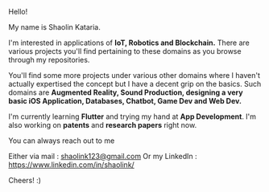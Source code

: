 Hello!

My name is Shaolin Kataria. 

I'm interested in applications of <b>IoT, Robotics and Blockchain.</b> 
There are various projects you'll find pertaining to these domains as you browse through my repositories. 

You'll find some more projects under various other domains where I haven't actually expertised the concept but I have a decent grip on the basics.
Such domains are <b>Augmented Reality, Sound Production, designing a very basic iOS Application, Databases, Chatbot, Game Dev and Web Dev.</b>

I'm currently learning <b>Flutter</b> and trying my hand at <b>App Development</b>. I'm also working on <b>patents</b> and <b>research papers</b> right now.

You can always reach out to me

Either via mail : shaolink123@gmail.com
Or my LinkedIn : https://www.linkedin.com/in/shaolink/

Cheers! :) 
